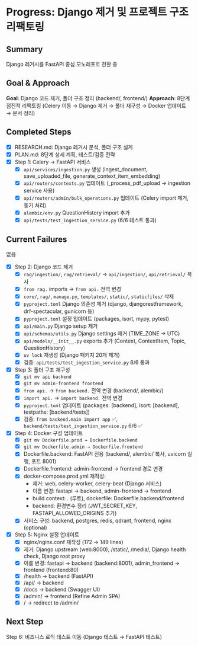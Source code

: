 # Progress: Django 제거 및 프로젝트 구조 리팩토링

## Summary
Django 레거시를 FastAPI 중심 모노레포로 전환 중

## Goal & Approach
**Goal**: Django 코드 제거, 폴더 구조 정리 (backend/, frontend/)
**Approach**: 8단계 점진적 리팩토링 (Celery 이동 → Django 제거 → 폴더 재구성 → Docker 업데이트 → 문서 정리)

## Completed Steps
- [x] RESEARCH.md: Django 레거시 분석, 폴더 구조 설계
- [x] PLAN.md: 8단계 상세 계획, 테스트/검증 전략
- [x] Step 1: Celery → FastAPI 서비스
  - [x] `api/services/ingestion.py` 생성 (ingest_document, save_uploaded_file, generate_context_item_embedding)
  - [x] `api/routers/contexts.py` 업데이트 (_process_pdf_upload → ingestion service 사용)
  - [x] `api/routers/admin/bulk_operations.py` 업데이트 (Celery import 제거, 동기 처리)
  - [x] `alembic/env.py` QuestionHistory import 추가
  - [x] `api/tests/test_ingestion_service.py` (6/6 테스트 통과)

## Current Failures
없음

- [x] Step 2: Django 코드 제거
  - [x] `rag/ingestion/`, `rag/retrieval/` → `api/ingestion/`, `api/retrieval/` 복사
  - [x] `from rag.` imports → `from api.` 전역 변경
  - [x] `core/`, `rag/`, `manage.py`, `templates/`, `static/`, `staticfiles/` 삭제
  - [x] `pyproject.toml` Django 의존성 제거 (django, djangorestframework, drf-spectacular, gunicorn 등)
  - [x] `pyproject.toml` 설정 업데이트 (packages, isort, mypy, pytest)
  - [x] `api/main.py` Django setup 제거
  - [x] `api/schemas/utils.py` Django settings 제거 (TIME_ZONE → UTC)
  - [x] `api/models/__init__.py` exports 추가 (Context, ContextItem, Topic, QuestionHistory)
  - [x] `uv lock` 재생성 (Django 패키지 20개 제거)
  - [x] 검증: `api/tests/test_ingestion_service.py` 6/6 통과

- [x] Step 3: 폴더 구조 재구성
  - [x] `git mv api backend`
  - [x] `git mv admin-frontend frontend`
  - [x] `from api.` → `from backend.` 전역 변경 (backend/, alembic/)
  - [x] `import api.` → `import backend.` 전역 변경
  - [x] `pyproject.toml` 업데이트 (packages: [backend], isort: [backend], testpaths: [backend/tests])
  - [x] 검증: `from backend.main import app` ✅, `backend/tests/test_ingestion_service.py` 6/6 ✅

- [x] Step 4: Docker 구성 업데이트
  - [x] `git mv Dockerfile.prod → Dockerfile.backend`
  - [x] `git mv Dockerfile.admin → Dockerfile.frontend`
  - [x] Dockerfile.backend: FastAPI 전용 (backend/, alembic/ 복사, uvicorn 실행, 포트 8001)
  - [x] Dockerfile.frontend: admin-frontend → frontend 경로 변경
  - [x] docker-compose.prod.yml 재작성:
    - 제거: web, celery-worker, celery-beat (Django 서비스)
    - 이름 변경: fastapi → backend, admin-frontend → frontend
    - build.context: . (루트), dockerfile: Dockerfile.backend/frontend
    - backend: 환경변수 정리 (JWT_SECRET_KEY, FASTAPI_ALLOWED_ORIGINS 추가)
  - [x] 서비스 구성: backend, postgres, redis, qdrant, frontend, nginx (optional)

- [x] Step 5: Nginx 설정 업데이트
  - [x] nginx/nginx.conf 재작성 (172 → 149 lines)
  - [x] 제거: Django upstream (web:8000), /static/, /media/, Django health check, Django root proxy
  - [x] 이름 변경: fastapi → backend (backend:8001), admin_frontend → frontend (frontend:80)
  - [x] /health → backend (FastAPI)
  - [x] /api/ → backend
  - [x] /docs → backend (Swagger UI)
  - [x] /admin/ → frontend (Refine Admin SPA)
  - [x] / → redirect to /admin/

## Next Step
Step 6: 비즈니스 로직 테스트 이동 (Django 테스트 → FastAPI 테스트)

